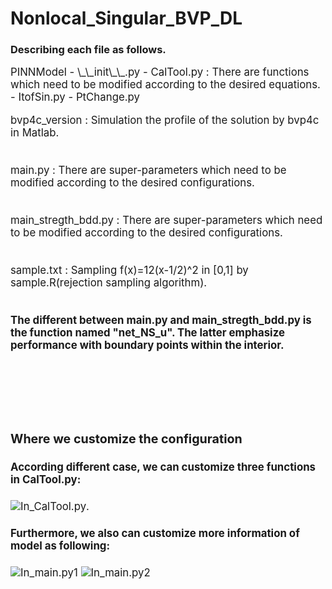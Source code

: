 # Nonlocal_Singular_BVP_DL

### Describing each file as follows.  

<span style="font-size:larger;">
PINNModel  
    - \_\_init\_\_.py  
    - CalTool.py : There are functions which need to be modified according to the desired equations.  
    - ItofSin.py  
    - PtChange.py   
          
          
bvp4c_version : Simulation the profile of the solution by bvp4c in Matlab.<br><br><br>
main.py : There are super-parameters which need to be modified according to the desired configurations.<br><br><br>
main_stregth_bdd.py : There are super-parameters which need to be modified according to the desired configurations.<br><br><br>
sample.txt : Sampling f(x)=12(x-1/2)^2 in [0,1] by sample.R(rejection sampling algorithm).<br><br><br>
**The different between main.py and main_stregth_bdd.py is the function named "net_NS_u". The latter emphasize performance with boundary points within the interior.**<br><br><br><br><br><br></span>

### Where we customize the configuration
#### According different case, we can customize three functions in CalTool.py:
![In_CalTool.py](https://raw.githubusercontent.com/efef31016/Nonlocal_Singular_BVP_DL/master/PINN_nonlocal/figure/change03.png).
#### Furthermore, we also can customize more information of model as following:
![In_main.py1](https://raw.githubusercontent.com/efef31016/Nonlocal_Singular_BVP_DL/master/PINN_nonlocal/figure/change02.png)
![In_main.py2](https://raw.githubusercontent.com/efef31016/Nonlocal_Singular_BVP_DL/master/PINN_nonlocal/figure/change02.png)
